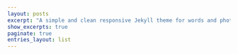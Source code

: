 ```yaml
---
layout: posts
excerpt: "A simple and clean responsive Jekyll theme for words and photos."
show_excerpts: true
paginate: true
entries_layout: list
---
```

